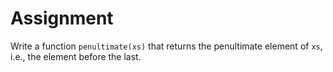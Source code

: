 # Assignment

Write a function `penultimate(xs)` that returns the penultimate element of `xs`,
i.e., the element before the last.